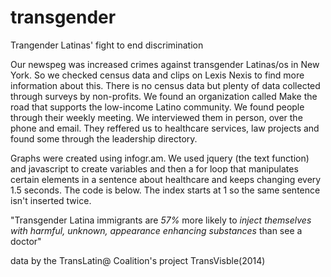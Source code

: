 # transgender
Trangender Latinas' fight to end discrimination

Our newspeg was increased crimes against transgender Latinas/os in New York. So we checked census data and clips on Lexis Nexis to find 
more information about this. There is no census data but plenty of data collected through surveys by non-profits. We found an organization called Make the road that supports the low-income Latino community. We found people through their weekly meeting. We interviewed them in person, over the phone and email. They reffered us to healthcare services, law projects and found some through the leadership directory. 

Graphs were created using infogr.am. We used jquery (the text function) and javascript to create variables and then a for loop that manipulates certain elements in a sentence about healthcare and keeps changing every 1.5 seconds. The code is below. The index starts at 1 so the same sentence isn't inserted twice. 

<!DOCTYPE html>
<html>

<head>
  <title> health </title>
  
</head>

<body>

  <p>"Transgender Latina immigrants are <span id="number"> <em> 57% </em> </span> more likely to <span id= "changeone"> <em> inject themselves with harmful, unknown, appearance enhancing substances </em> </span> than see a doctor" </p>
  <p id = "data"> data by the TransLatin@ Coalition's project TransVisble(2014) </p>


  <script src="https://ajax.googleapis.com/ajax/libs/jquery/2.1.3/jquery.min.js"></script>
  <script>
  $(document).ready(function(){
 
   $('p').css('font-family', 'monospace');
   $('p').css('font-size', '30px');
   $('#number').css('font-size', '30px');
   $('#number').css('color', 'Red');
   $('#changeone').css('color', 'Red');
   $('#data').css('font-size', '12px');

	var stats= ["57%", "61%", "23%", "13%", "21%"],
		changes= ["inject themselves with harmful, unknown substances", "visit the emergency room", "self-diagnose at a pharmacy", "see what a friend recommends", "wait for the condition to go away"],
		i = 1;

	
	function changeSentence(i, m){

		$("#number").text(stats[i]);
		$("#changeone").text(changes[i]);

		if(i < m){
			setTimeout(function(){
				changeSentence(i+1, m);
			}, 1500);
		} else{
			changeSentence(0, m);

		}

	}

	changeSentence(i, stats.length);




});

  </script>


</body>

</html>
